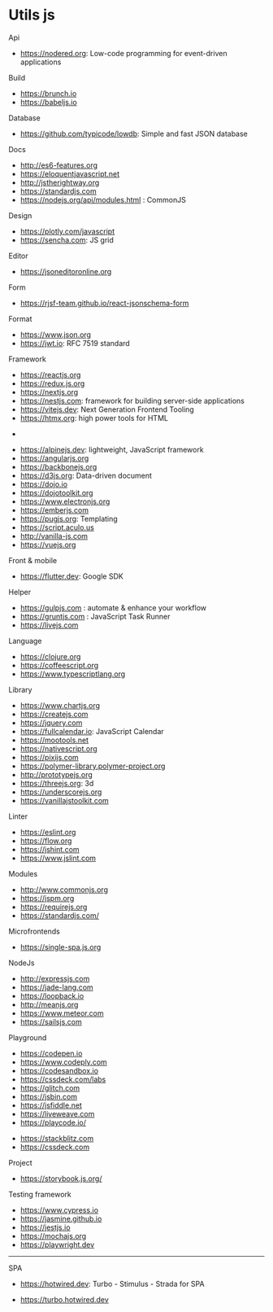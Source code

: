 # Utils js

Api
* https://nodered.org: Low-code programming for event-driven applications

Build
* https://brunch.io
* https://babeljs.io

Database
* https://github.com/typicode/lowdb: Simple and fast JSON database

Docs
* http://es6-features.org
* https://eloquentjavascript.net
* http://jstherightway.org
* https://standardjs.com
* https://nodejs.org/api/modules.html : CommonJS

Design
* https://plotly.com/javascript
* https://sencha.com: JS grid

Editor
- https://jsoneditoronline.org

Form
- https://rjsf-team.github.io/react-jsonschema-form

Format
* https://www.json.org
* https://jwt.io: RFC 7519 standard

Framework
+ https://reactjs.org
+ https://redux.js.org
+ https://nextjs.org
+ https://nestjs.com: framework for building server-side applications
+ https://vitejs.dev: Next Generation Frontend Tooling
+ https://htmx.org: high power tools for HTML
-
* https://alpinejs.dev:  lightweight, JavaScript framework
* https://angularjs.org
* https://backbonejs.org
* https://d3js.org: Data-driven document
* https://dojo.io
* https://dojotoolkit.org
* https://www.electronjs.org
* https://emberjs.com
* https://pugjs.org: Templating
* https://script.aculo.us
* http://vanilla-js.com
* https://vuejs.org

Front & mobile
- https://flutter.dev: Google SDK

Helper
* https://gulpjs.com : automate & enhance your workflow
* https://gruntjs.com : JavaScript Task Runner
* https://livejs.com

Language
* https://clojure.org
* https://coffeescript.org
* https://www.typescriptlang.org

Library
* https://www.chartjs.org
* https://createjs.com
* https://jquery.com
* https://fullcalendar.io: JavaScript Calendar
* https://mootools.net
* https://nativescript.org
* https://pixijs.com
* https://polymer-library.polymer-project.org
* http://prototypejs.org
* https://threejs.org: 3d
* https://underscorejs.org
* https://vanillajstoolkit.com

Linter
* https://eslint.org
* https://flow.org
* https://jshint.com
* https://www.jslint.com

Modules
* http://www.commonjs.org
* https://jspm.org
* https://requirejs.org
* https://standardjs.com/

Microfrontends
* https://single-spa.js.org

NodeJs
* http://expressjs.com
* https://jade-lang.com
* https://loopback.io
* http://meanjs.org
* https://www.meteor.com
* https://sailsjs.com

Playground
* https://codepen.io
* https://www.codeply.com
* https://codesandbox.io
* https://cssdeck.com/labs
* https://glitch.com
* https://jsbin.com
* https://jsfiddle.net
* https://liveweave.com
* https://playcode.io/

- https://stackblitz.com
- https://cssdeck.com

Project
- https://storybook.js.org/

Testing framework
* https://www.cypress.io
* https://jasmine.github.io
* https://jestjs.io
* https://mochajs.org
* https://playwright.dev

---
SPA
* https://hotwired.dev: Turbo - Stimulus - Strada for SPA
+ https://turbo.hotwired.dev 
